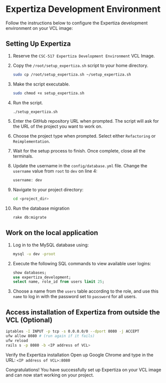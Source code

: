 Expertiza Development Environment
=================================
Follow the instructions below to configure the Expertiza development environment on your VCL image:

## Setting Up Expertiza
1. Reserve the `CSC-517 Expertiza Development Environment` VCL Image.

2. Copy the `/root/setup_expertiza.sh` script to your home directory.

   ```bash 
   sudo cp /root/setup_expertiza.sh ~/setup_expertiza.sh
   ```
   
3. Make the script executable.
   ```bash
   sudo chmod +x setup_expertiza.sh
   ```
4. Run the script.
   ```bash
   ./setup_expertiza.sh
   ```
5. Enter the GitHub repository URL when prompted. The script will ask for the URL of the project you want to work on.
6. Choose the project type when prompted. Select either `Refactoring` or `Reimplementation`.
7. Wait for the setup process to finish. Once complete, close all the terminals.
8. Update the username in the `config/database.yml` file. Change the `username` value from `root` to `dev` on line 4:
   ```sql
   username: dev
   ```
9. Navigate to your project directory:
   ```bash
   cd <project_dir>
   ```
10. Run the database migration
    ```bash
    rake db:migrate
    ```
## Work on the local application

1. Log in to the MySQL database using:
   ```bash
   mysql -u dev -proot
   ```
2. Execute the following SQL commands to view available user logins:
   ```sql
   show databases;
   use expertiza_development;
   select name, role_id from users limit 25;
   ```
3. Choose a name from the `users` table according to the role, and use this `name` to log in with the password set to `password` for all users.

## Access installation of Expertiza from outside the VCL (Optional)
```bash
iptables -I INPUT -p tcp -s 0.0.0.0/0 --dport 8080 -j ACCEPT
ufw allow 8080 # (run again if it fails)
ufw reload
rails s -p 8080 -b <IP address of VCL>
```

Verify the Expertiza installation
Open up Google Chrome and type in the URL: `<IP address of VCL>:8080`

Congratulations! You have successfully set up Expertiza on your VCL image and can now start working on your project.
